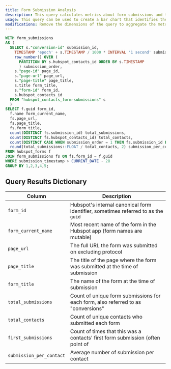 ```yaml
---
title: Form Submission Analysis
description: This query calculates metrics about form submissions and the context of the form submissions. This data is pulled from the [Hubspot API into Panoply](https://panoply.io/docs/data-sources/hubspot/).
usage: This query can be used to create a bar chart that identifies the most commonly submitted Hubspot forms. Further modification could allow you to analyze the form submission over time, or the sequence of form submissions for each contact.
modifications: Remove the dimensions of the query to aggregate the metrics at a higher level. For instance, if one form can be submitted on multiple pages, removing the `page_url` and `page_title` dimensions would provide _form-level_ metrics only. Modify the `submission_timestamp` comparison in the `WHERE` clause to change the time frame of the analysis.
---
```


```sql
WITH form_submissions
AS (
  SELECT s."conversion-id" submission_id,
    TIMESTAMP 'epoch' + s.TIMESTAMP / 1000 * INTERVAL '1 second' submission_timestamp,
    row_number() OVER (
      PARTITION BY s.hubspot_contacts_id ORDER BY s.TIMESTAMP
      ) submission_order,
    s."page-id" page_id,
    s."page-url" page_url,
    s."page-title" page_title,
    s.title form_title,
    s."form-id" form_id,
    s.hubspot_contacts_id
  FROM "hubspot_contacts_form-submissions" s
  )
SELECT f.guid form_id,
  f.name form_current_name,
  fs.page_url,
  fs.page_title,
  fs.form_title,
  count(DISTINCT fs.submission_id) total_submissions,
  count(DISTINCT fs.hubspot_contacts_id) total_contacts,
  count(DISTINCT CASE WHEN submission_order = 1 THEN fs.submission_id END) first_submissions,
  round(total_submissions::FLOAT / total_contacts, 2) submission_per_contact
FROM hubspot_forms f
JOIN form_submissions fs ON fs.form_id = f.guid
WHERE submission_timestamp > CURRENT_DATE - 28
GROUP BY 1,2,3,4,5;
```

## Query Results Dictionary

| Column | Description |
| --- | --- |
| `form_id`| Hubspot's internal canonical form identifier, sometimes referred to as the `guid` |
| `form_current_name`| Most recent name of the form in the Hubspot app (form names are mutable) |
| `page_url`| The full URL the form was submitted on excluding protocol |
| `page_title`| The title of the page where the form was submitted at the time of submission |
| `form_title`| The name of the form at the time of submission |
| `total_submissions`| Count of unique form submissions for each form, also referred to as "conversions" |
| `total_contacts`| Count of unique contacts who submitted each form |
| `first_submissions`| Count of times that this was a contacts' first form submission (often point of | acquisition)
| `submission_per_contact`| Average number of submission per contact |
